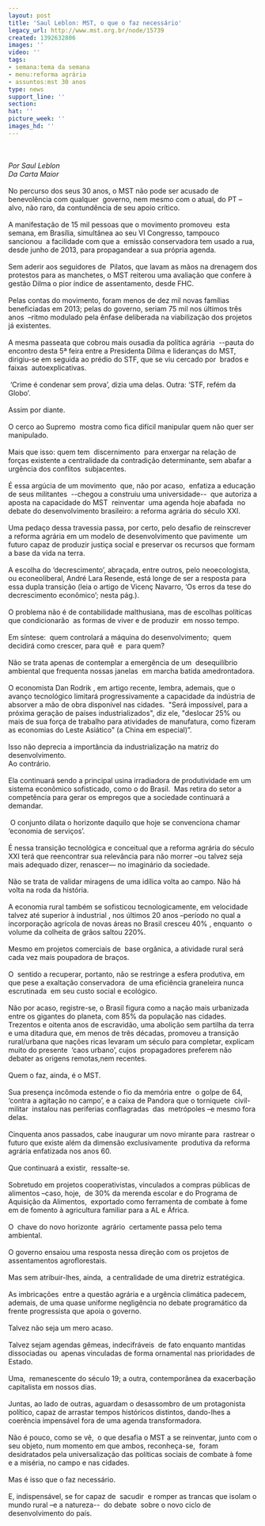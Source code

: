 ```yaml
---
layout: post
title: 'Saul Leblon: MST, o que o faz necessário'
legacy_url: http://www.mst.org.br/node/15739
created: 1392632806
images: ''
video: ''
tags:
- semana:tema da semana
- menu:reforma agrária
- assuntos:mst 30 anos
type: news
support_line: ''
section: 
hat: ''
picture_week: ''
images_hd: ''
---
```

<p><br><br><em>Por Saul Leblon <br>Da Carta Maior<br></em><br>No percurso dos seus 30 anos, o MST não pode ser acusado de benevolência com qualquer&nbsp; governo, nem mesmo com o atual, do PT – alvo, não raro, da contundência de seu apoio crítico. <br><br>A manifestação de 15 mil pessoas que o movimento promoveu&nbsp; esta semana, em Brasília, simultânea ao seu VI Congresso, tampouco&nbsp; sancionou&nbsp; a facilidade com que a&nbsp; emissão conservadora tem usado a rua, desde junho de 2013, para propagandear a sua própria agenda.<br><br>Sem aderir aos seguidores de&nbsp; Pilatos, que lavam as mãos na drenagem dos protestos para as manchetes, o MST reiterou uma avaliação que confere à gestão Dilma o pior índice de assentamento, desde FHC.<br><br>Pelas contas do movimento, foram menos de dez mil novas famílias beneficiadas em 2013; pelas do governo, seriam 75 mil nos últimos três anos&nbsp; –ritmo modulado pela ênfase deliberada na viabilização dos projetos já existentes.<br><br>A mesma passeata que cobrou mais ousadia da política agrária&nbsp; --pauta do encontro desta 5ª feira entre a Presidenta Dilma e lideranças do MST, dirigiu-se em seguida ao prédio do STF, que se viu cercado por&nbsp; brados e faixas&nbsp; autoexplicativas.<br><br>&nbsp;‘Crime é condenar sem prova’, dizia uma delas. Outra: ‘STF, refém da&nbsp; Globo’.<br><br>Assim por diante.<br><br>O cerco ao Supremo&nbsp; mostra como fica difícil manipular quem não quer ser&nbsp; manipulado.<br><br>Mais que isso: quem tem&nbsp; discernimento&nbsp; para enxergar na relação de forças existente a centralidade da contradição determinante, sem abafar a urgência dos conflitos&nbsp; subjacentes.<br><br>É essa argúcia de um movimento&nbsp; que, não por acaso,&nbsp; enfatiza a educação de seus militantes&nbsp; --chegou a construiu uma universidade--&nbsp; que autoriza a aposta na capacidade do MST&nbsp; reinventar&nbsp; uma agenda hoje abafada&nbsp; no debate do desenvolvimento brasileiro: a reforma agrária do século XXI.<br><br>Uma pedaço dessa travessia passa, por certo, pelo desafio de reinscrever&nbsp; a reforma agrária em um modelo de desenvolvimento que pavimente&nbsp; um futuro capaz de produzir justiça social e preservar os recursos que formam a base da vida na terra.<br><br>A escolha do ‘decrescimento’, abraçada, entre outros, pelo neoecologista,&nbsp; ou econeoliberal, André Lara Resende, está longe de ser a resposta para essa dupla transição (leia o artigo de Vicenç Navarro, ‘Os erros da tese do decrescimento econômico’; nesta pág.). <br><br>O problema não é de contabilidade malthusiana, mas de escolhas políticas que condicionarão&nbsp; as formas de viver e de produzir&nbsp; em nosso tempo.<br><br>Em síntese:&nbsp; quem controlará a máquina do desenvolvimento;&nbsp; quem decidirá como crescer, para quê&nbsp; e&nbsp; para quem?<br><br>Não se trata apenas de contemplar a emergência de um&nbsp; desequilíbrio ambiental que frequenta nossas janelas&nbsp; em marcha batida amedrontadora.<br><br>O economista Dan Rodrik , em artigo recente, lembra, ademais, que o avanço tecnológico limitará progressivamente a capacidade da indústria de absorver a mão de obra disponível nas cidades.&nbsp; "Será impossível, para a próxima geração de países industrializados", diz ele, "deslocar 25% ou&nbsp; mais de sua força de trabalho para atividades de manufatura, como fizeram as economias do Leste Asiático" (a China em especial)”.<br><br>Isso não deprecia a importância da industrialização na matriz do desenvolvimento. <br>Ao contrário.<br><br>Ela continuará sendo a principal usina irradiadora de produtividade em um sistema econômico sofisticado, como o do Brasil.&nbsp; Mas retira do setor a competência para gerar os empregos que a sociedade continuará a demandar.<br><br>&nbsp;O conjunto dilata o horizonte daquilo que hoje se convenciona chamar&nbsp; ‘economia de serviços’.<br><br>É nessa transição tecnológica e conceitual que a reforma agrária do século XXI terá que reencontrar sua relevância para não morrer –ou talvez seja mais adequado dizer, renascer— no imaginário da sociedade.<br><br>Não se trata de validar miragens de uma idílica volta ao campo. Não há volta na roda da história.<br><br>A economia rural também se sofisticou tecnologicamente, em velocidade talvez até superior à industrial , nos últimos 20 anos –período no qual a incorporação agrícola de novas áreas no Brasil cresceu 40% , enquanto&nbsp; o volume da colheita de grãos saltou 220%.<br><br>Mesmo em projetos comerciais de&nbsp; base orgânica, a atividade rural será cada vez mais poupadora de braços.<br><br>O&nbsp; sentido a recuperar, portanto, não se restringe a esfera produtiva, em que pese a exaltação conservadora&nbsp; de uma eficiência graneleira nunca escrutinada&nbsp; em seu custo social e ecológico.<br><br>Não por acaso, registre-se, o Brasil figura como a nação mais urbanizada entre os gigantes do planeta, com 85% da população nas cidades.<br>Trezentos e oitenta anos de escravidão, uma abolição sem partilha da terra e uma ditadura que, em menos de três décadas, promoveu a transição rural/urbana que nações ricas levaram um século para completar, explicam muito do presente&nbsp; ‘caos urbano’, cujos&nbsp; propagadores preferem não debater as origens remotas,nem recentes.<br><br>Quem o faz, ainda, é o MST.<br><br>Sua presença incômoda estende o fio da memória entre&nbsp; o golpe de 64, ‘contra a agitação no campo’, e a caixa de Pandora que o torniquete&nbsp; civil-militar&nbsp; instalou nas periferias conflagradas&nbsp; das&nbsp; metrópoles –e mesmo fora delas. <br><br>Cinquenta anos passados, cabe inaugurar um novo mirante para&nbsp; rastrear o futuro que existe além da dimensão exclusivamente&nbsp; produtiva da reforma agrária enfatizada nos anos 60.<br><br>Que continuará a existir,&nbsp; ressalte-se.<br><br>Sobretudo em projetos cooperativistas, vinculados a compras públicas de alimentos –caso, hoje,&nbsp; de 30% da merenda escolar e do Programa de Aquisição da Alimentos,&nbsp; exportado como ferramenta de combate à fome em de fomento à agricultura familiar para a AL e África.<br><br>O&nbsp; chave do novo horizonte&nbsp; agrário&nbsp; certamente passa pelo tema ambiental.<br><br>O governo ensaiou uma resposta nessa direção com os projetos de assentamentos agroflorestais.<br><br>Mas sem atribuir-lhes, ainda,&nbsp; a centralidade de uma diretriz estratégica.<br><br>As imbricações&nbsp; entre a questão agrária e a urgência climática padecem, ademais, de uma quase uniforme negligência no debate programático da frente progressista que apoia o governo.<br><br>Talvez não seja um mero acaso.<br><br>Talvez sejam agendas gêmeas, indecifráveis&nbsp; de fato enquanto mantidas&nbsp; dissociadas ou&nbsp; apenas vinculadas de forma ornamental nas prioridades de Estado.<br><br>Uma,&nbsp; remanescente do século 19; a outra, contemporânea da exacerbação capitalista em nossos dias.<br><br>Juntas, ao lado de outras, aguardam o desassombro de um protagonista político, capaz de arrastar tempos históricos distintos, dando-lhes a coerência impensável fora de uma agenda transformadora.<br><br>Não é pouco, como se vê,&nbsp; o que desafia o MST a se reinventar, junto com o seu objeto, num momento em que ambos, reconheça-se,&nbsp; foram desidratados pela universalização das políticas sociais de combate à fome e a miséria, no campo e nas cidades.<br><br>Mas é isso que o faz necessário.<br><br>E, indispensável, se for capaz de&nbsp; sacudir&nbsp; e romper as trancas que isolam o mundo rural –e a natureza--&nbsp; do debate&nbsp; sobre o novo ciclo de desenvolvimento do país.</p><p>&nbsp;</p>
